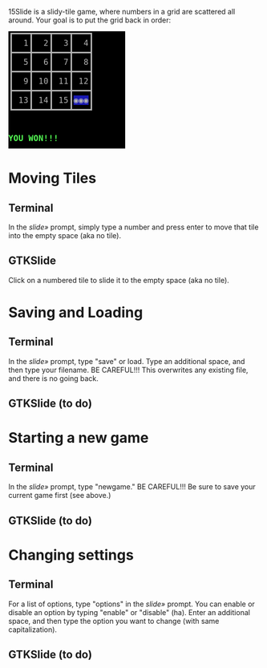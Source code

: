 15Slide is a slidy-tile game, where numbers in a grid are scattered all around. Your goal is to put the grid back in order:

<img src="https://raw.githubusercontent.com/JZJisawesome/15Slide/master/images/15Slide_terminal_won.png" alt="YOU WON!!!"/>

# Moving Tiles
## Terminal
In the _slide»_ prompt, simply type a number and press enter to move that tile into the empty space (aka no tile).
## GTKSlide
Click on a numbered tile to slide it to the empty space (aka no tile).
# Saving and Loading
## Terminal
In the _slide»_ prompt, type "save" or load. Type an additional space, and then type your filename.
BE CAREFUL!!! This overwrites any existing file, and there is no going back.
## GTKSlide (to do)
# Starting a new game
## Terminal
In the _slide»_ prompt, type "newgame."
BE CAREFUL!!! Be sure to save your current game first (see above.)
## GTKSlide (to do)
# Changing settings
## Terminal
For a list of options, type "options" in the _slide»_ prompt. You can enable or disable an option by typing "enable" or "disable" (ha). Enter an additional space, and then type the option you want to change (with same capitalization).
## GTKSlide (to do)